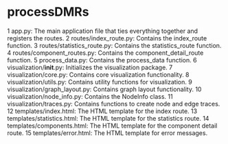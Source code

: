 # processDMRs

1 app.py: The main application file that ties everything together and registers the routes.
2 routes/index_route.py: Contains the index_route function.
3 routes/statistics_route.py: Contains the statistics_route function.
4 routes/component_routes.py: Contains the component_detail_route function.
5 process_data.py: Contains the process_data function.
6 visualization/**init**.py: Initializes the visualization package.
7 visualization/core.py: Contains core visualization functionality.
8 visualization/utils.py: Contains utility functions for visualization.
9 visualization/graph_layout.py: Contains graph layout functionality.
10 visualization/node_info.py: Contains the NodeInfo class.
11 visualization/traces.py: Contains functions to create node and edge traces.
12 templates/index.html: The HTML template for the index route.
13 templates/statistics.html: The HTML template for the statistics route.
14 templates/components.html: The HTML template for the component detail route.
15 templates/error.html: The HTML template for error messages.
